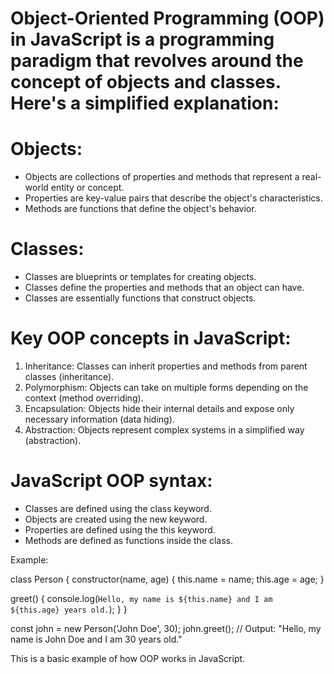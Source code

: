 # Object-Oriented Programming (OOP) in JavaScript is a programming paradigm that revolves around the concept of objects and classes. Here's a simplified explanation:

# Objects:

- Objects are collections of properties and methods that represent a real-world entity or concept.
- Properties are key-value pairs that describe the object's characteristics.
- Methods are functions that define the object's behavior.

# Classes:

- Classes are blueprints or templates for creating objects.
- Classes define the properties and methods that an object can have.
- Classes are essentially functions that construct objects.

# Key OOP concepts in JavaScript:

1. Inheritance: Classes can inherit properties and methods from parent classes (inheritance).
2. Polymorphism: Objects can take on multiple forms depending on the context (method overriding).
3. Encapsulation: Objects hide their internal details and expose only necessary information (data hiding).
4. Abstraction: Objects represent complex systems in a simplified way (abstraction).

# JavaScript OOP syntax:

- Classes are defined using the class keyword.
- Objects are created using the new keyword.
- Properties are defined using the this keyword.
- Methods are defined as functions inside the class.

Example:

class Person {
  constructor(name, age) {
    this.name = name;
    this.age = age;
  }

  greet() {
    console.log(`Hello, my name is ${this.name} and I am ${this.age} years old.`);
  }
}

const john = new Person('John Doe', 30);
john.greet(); // Output: "Hello, my name is John Doe and I am 30 years old."

This is a basic example of how OOP works in JavaScript.